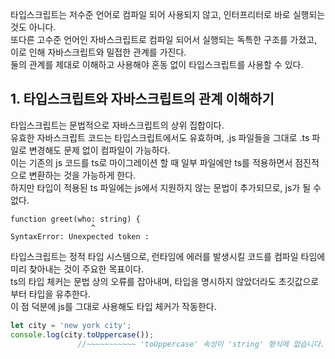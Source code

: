 타입스크립트는 저수준 언어로 컴파일 되어 사용되지 않고, 인터프리터로 바로 실행되는 것도 아니다.  
또다른 고수준 언어인 자바스크립트로 컴파일 되어서 실행되는 독특한 구조를 가졌고, 이로 인해 자바스크립트와 밀접한 관계를 가진다.  
둘의 관계를 제대로 이해하고 사용해야 혼동 없이 타입스크립트를 사용할 수 있다.

## 1. 타입스크립트와 자바스크립트의 관계 이해하기

타입스크립트는 문법적으로 자바스크립트의 상위 집합이다.  
유효한 자바스크립트 코드는 타입스크립트에서도 유효하며, .js 파일들을 그대로 .ts 파일로 변경해도 문제 없이 컴파일이 가능하다.  
이는 기존의 js 코드를 ts로 마이그레이션 할 때 일부 파일에만 ts를 적용하면서 점진적으로 변환하는 것을 가능하게 한다.  
하지만 타입이 적용된 ts 파일에는 js에서 지원하지 않는 문법이 추가되므로, js가 될 수 없다.

```
function greet(who: string) {
                  ^
SyntaxError: Unexpected token :
```

타입스크립트는 정적 타입 시스템으로, 런타임에 에러를 발생시킬 코드를 컴파일 타임에 미리 찾아내는 것이 주요한 목표이다.  
ts의 타입 체커는 문법 상의 오류를 잡아내며, 타입을 명시하지 않았더라도 초깃값으로부터 타입을 유추한다.  
이 점 덕분에 js를 그대로 사용해도 타입 체커가 작동한다.

```ts
let city = 'new york city';
console.log(city.toUppercase());
               //~~~~~~~~~~~ 'toUppercase' 속성이 'string' 형식에 없습니다.
```












